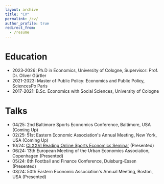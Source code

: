 ```yaml
---
layout: archive
title: "CV"
permalink: /cv/
author_profile: true
redirect_from:
  - /resume
---
```


Education
======
* 2023-2026: Ph.D in Economics, University of Cologne, Supervisor: Prof. Dr. Oliver Gürtler
* 2021-2023: Master of Public Policy: Economics and Public Policy, SciencesPo Paris 
* 2017-2021: B.Sc. Economics with Social Sciences, University of Cologne
  
Talks
======
* 04/25: 2nd Baltimore Sports Economics Conference, Baltimore, USA (Coming Up)
* 02/25: 51st Eastern Economic Association's Annual Meeting, New York, USA (Coming Up)
* 10/24: [CLXXVI Reading Online Sports Economics Seminar](https://www.youtube.com/watch?v=FBOQT_6JYmY&t=158s) (Presented)
* 06/24: 13th European Meeting of the Urban Economics Association, Copenhagen (Presented)
* 05/24: 8th Football and Finance Conference, Duisburg-Essen (Presented)
* 03/24: 50th Eastern Economic Association's Annual Meeting, Boston, USA (Presented)
